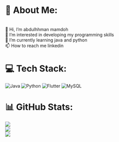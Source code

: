 # 💫 About Me:
<br>    👋 Hi, I’m abdulhhman mamdoh<br>    👀 I’m interested in developing my programming skills<br>    🌱 I’m currently learning java and python<br>    📫 How to reach me linkedin


# 💻 Tech Stack:
![Java](https://img.shields.io/badge/java-%23ED8B00.svg?style=for-the-badge&logo=openjdk&logoColor=white) ![Python](https://img.shields.io/badge/python-3670A0?style=for-the-badge&logo=python&logoColor=ffdd54) ![Flutter](https://img.shields.io/badge/Flutter-%2302569B.svg?style=for-the-badge&logo=Flutter&logoColor=white) ![MySQL](https://img.shields.io/badge/mysql-4479A1.svg?style=for-the-badge&logo=mysql&logoColor=white)
# 📊 GitHub Stats:
![](https://github-readme-stats.vercel.app/api?username=abdu-l7hman&theme=dark&hide_border=false&include_all_commits=true&count_private=true)<br/>
![](https://github-readme-streak-stats.herokuapp.com/?user=abdu-l7hman&theme=dark&hide_border=false)<br/>
![](https://github-readme-stats.vercel.app/api/top-langs/?username=abdu-l7hman&theme=dark&hide_border=false&include_all_commits=true&count_private=true&layout=compact)


